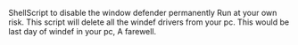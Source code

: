 ShellScript to disable the window defender permanently
Run at your own risk.
This script will delete all the windef drivers from your pc.
This would be last day of windef in your pc, A farewell. 
